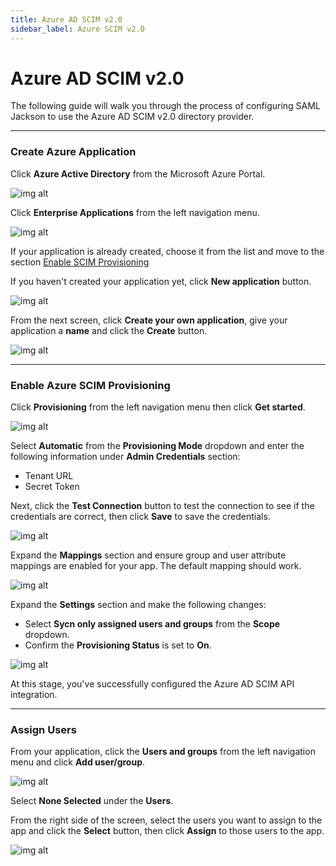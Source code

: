 ```yaml
---
title: Azure AD SCIM v2.0
sidebar_label: Azure SCIM v2.0
---
```


# Azure AD SCIM v2.0

The following guide will walk you through the process of configuring SAML Jackson to use the Azure AD SCIM v2.0 directory provider.

---

### Create Azure Application

Click **Azure Active Directory** from the Microsoft Azure Portal.

![img alt](/img/dsync/providers/azure/1.png)

Click **Enterprise Applications** from the left navigation menu.

![img alt](/img/dsync/providers/azure/2.png)

If your application is already created, choose it from the list and move to the section [Enable SCIM Provisioning](#enable-azure-scim-provisioning)

If you haven't created your application yet, click **New application** button.

![img alt](/img/dsync/providers/azure/9.png)

From the next screen, click **Create your own application**, give your application a **name** and click the **Create** button.

![img alt](/img/dsync/providers/azure/3.png)

---

### Enable Azure SCIM Provisioning

Click **Provisioning** from the left navigation menu then click **Get started**.

![img alt](/img/dsync/providers/azure/4.png)

Select **Automatic** from the **Provisioning Mode** dropdown and enter the following information under **Admin Credentials** section:

- Tenant URL
- Secret Token

Next, click the **Test Connection** button to test the connection to see if the credentials are correct, then click **Save** to save the credentials.

![img alt](/img/dsync/providers/azure/5.png)

Expand the **Mappings** section and ensure group and user attribute mappings are enabled for your app. The default mapping should work.

![img alt](/img/dsync/providers/azure/7.png)

Expand the **Settings** section and make the following changes:

- Select **Sycn only assigned users and groups** from the **Scope** dropdown.
- Confirm the **Provisioning Status** is set to **On**.

![img alt](/img/dsync/providers/azure/8.png)

At this stage, you've successfully configured the Azure AD SCIM API integration.

---

### Assign Users

From your application, click the **Users and groups** from the left navigation menu and click **Add user/group**.

![img alt](/img/dsync/providers/azure/11.png)

Select **None Selected** under the **Users**.

From the right side of the screen, select the users you want to assign to the app and click the **Select** button, then click **Assign** to those users to the app.

![img alt](/img/dsync/providers/azure/12.png)
